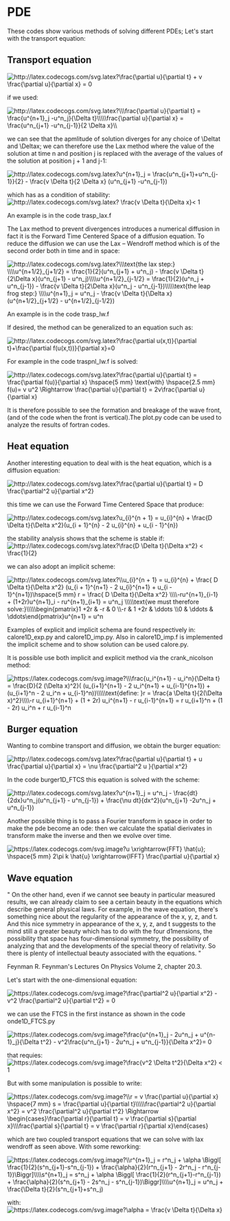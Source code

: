 # PDE
These codes show various methods of solving different PDEs; Let's start with the transport equation:

## Transport equation ##

<img src="http://latex.codecogs.com/svg.latex?\frac{\partial&space;u}{\partial&space;t}&space;&plus;&space;v&space;\frac{\partial&space;u}{\partial&space;x}&space;=&space;0" title="http://latex.codecogs.com/svg.latex?\frac{\partial u}{\partial t} + v \frac{\partial u}{\partial x} = 0" />

if we used:

<img src="http://latex.codecogs.com/svg.latex?\\\frac{\partial&space;u}{\partial&space;t}&space;=&space;\frac{u^{n&plus;1}_j&space;-u^n_j}{\Delta&space;t}\\\\\frac{\partial&space;u}{\partial&space;x}&space;=&space;\frac{u^n_{j&plus;1}&space;-u^n_{j-1}}{2&space;\Delta&space;x}\\&space;" title="http://latex.codecogs.com/svg.latex?\\\frac{\partial u}{\partial t} = \frac{u^{n+1}_j -u^n_j}{\Delta t}\\\\\frac{\partial u}{\partial x} = \frac{u^n_{j+1} -u^n_{j-1}}{2 \Delta x}\\ " />

we can see that the apmlitude of solution diverges for any choice of \Deltat and \Deltax; we can therefore use the Lax method where the value of the solution at time n and position j is replaced with the average of the values ​​of the solution at position j + 1 and j-1:

<img src="http://latex.codecogs.com/svg.latex?u^{n&plus;1}_j&space;=&space;\frac{u^n_{j&plus;1}&plus;u^n_{j-1}}{2}&space;-&space;\frac{v&space;\Delta&space;t}{2&space;\Delta&space;x}&space;(u^n_{j&plus;1}&space;-u^n_{j-1})&space;" title="http://latex.codecogs.com/svg.latex?u^{n+1}_j = \frac{u^n_{j+1}+u^n_{j-1}}{2} - \frac{v \Delta t}{2 \Delta x} (u^n_{j+1} -u^n_{j-1}) " />

which has as a condition of stability: <img src="http://latex.codecogs.com/svg.latex?&space;\frac{v&space;\Delta&space;t}{\Delta&space;x}<&space;1&space;" title="http://latex.codecogs.com/svg.latex? \frac{v \Delta t}{\Delta x}< 1 " />

An example is in the code trasp_lax.f

The Lax method to prevent divergences introduces a numerical diffusion in fact it is the Forward Time Centered Space of a diffusion equation. To reduce the diffusion we can use the Lax – Wendroff method which is of the second order both in time and in space:

<img src="http://latex.codecogs.com/svg.latex?\\\text{the&space;lax&space;step:}&space;\\\\u^{n&plus;1/2}_{j&plus;1/2}&space;=&space;\frac{1}{2}(u^n_{j&plus;1}&space;&plus;&space;u^n_j)&space;-&space;\frac{v&space;\Delta&space;t}{2\Delta&space;x}(u^n_{j&plus;1}&space;-&space;u^n_j)\\\\u^{n&plus;1/2}_{j-1/2}&space;=&space;\frac{1}{2}(u^n_j&space;&plus;&space;u^n_{j-1})&space;-&space;\frac{v&space;\Delta&space;t}{2\Delta&space;x}(u^n_j&space;-&space;u^n_{j-1})\\\\\text{the&space;leap&space;frog&space;step:}&space;\\\\u^{n&plus;1}_j&space;=&space;u^n_j&space;-&space;&space;&space;\frac{v&space;\Delta&space;t}{\Delta&space;x}&space;(u^{n&plus;1/2}_{j&plus;1/2}&space;-&space;u^{n&plus;1/2}_{j-1/2})" title="http://latex.codecogs.com/svg.latex?\\\text{the lax step:} \\\\u^{n+1/2}_{j+1/2} = \frac{1}{2}(u^n_{j+1} + u^n_j) - \frac{v \Delta t}{2\Delta x}(u^n_{j+1} - u^n_j)\\\\u^{n+1/2}_{j-1/2} = \frac{1}{2}(u^n_j + u^n_{j-1}) - \frac{v \Delta t}{2\Delta x}(u^n_j - u^n_{j-1})\\\\\text{the leap frog step:} \\\\u^{n+1}_j = u^n_j - \frac{v \Delta t}{\Delta x} (u^{n+1/2}_{j+1/2} - u^{n+1/2}_{j-1/2})" />

An example is in the code trasp_lw.f

If desired, the method can be generalized to an equation such as:

<img src="http://latex.codecogs.com/svg.latex?\frac{\partial&space;u(x,t)}{\partial&space;t}&plus;\frac{\partial&space;f(u(x,t))}{\partial&space;x}=0" title="http://latex.codecogs.com/svg.latex?\frac{\partial u(x,t)}{\partial t}+\frac{\partial f(u(x,t))}{\partial x}=0" />

For example in the code traspnl_lw.f is solved:

<img src="http://latex.codecogs.com/svg.latex?\frac{\partial&space;u}{\partial&space;t}&space;=&space;\frac{\partial&space;f(u)}{\partial&space;x}&space;\hspace{5&space;mm}&space;\text{with}&space;\hspace{2.5&space;mm}&space;f(u)=&space;v&space;u^2&space;\Rightarrow&space;\frac{\partial&space;u}{\partial&space;t}&space;=&space;2v\frac{\partial&space;u}{\partial&space;x}" title="http://latex.codecogs.com/svg.latex?\frac{\partial u}{\partial t} = \frac{\partial f(u)}{\partial x} \hspace{5 mm} \text{with} \hspace{2.5 mm} f(u)= v u^2 \Rightarrow \frac{\partial u}{\partial t} = 2v\frac{\partial u}{\partial x}" />

It is therefore possible to see the formation and breakage of the wave front, (and of the code when the front is vertical).The plot.py code can be used to analyze the results of fortran codes.

## Heat equation ##

Another interesting equation to deal with is the heat equation, which is a diffusion equation:

<img src="http://latex.codecogs.com/svg.latex?\frac{\partial&space;u}{\partial&space;t}&space;=&space;D&space;\frac{\partial^2&space;u}{\partial&space;x^2}" title="http://latex.codecogs.com/svg.latex?\frac{\partial u}{\partial t} = D \frac{\partial^2 u}{\partial x^2}" />

this time we can use the Forward Time Centered Space that produce:

<img src="http://latex.codecogs.com/svg.latex?u_{i}^{n&space;&plus;&space;1}&space;=&space;&space;u_{i}^{n}&space;&plus;&space;\frac{D&space;\Delta&space;t}{\Delta&space;x^2}(u_{i&space;&plus;&space;1}^{n}&space;-&space;2&space;u_{i}^{n}&space;&plus;&space;u_{i&space;-&space;1}^{n})" title="http://latex.codecogs.com/svg.latex?u_{i}^{n + 1} = u_{i}^{n} + \frac{D \Delta t}{\Delta x^2}(u_{i + 1}^{n} - 2 u_{i}^{n} + u_{i - 1}^{n})" />

the stability analysis shows that the scheme is stable if:  <img src="http://latex.codecogs.com/svg.latex?\frac{D&space;\Delta&space;t}{\Delta&space;x^2}&space;<&space;\frac{1}{2}" title="http://latex.codecogs.com/svg.latex?\frac{D \Delta t}{\Delta x^2} < \frac{1}{2}" />

we can also adopt an implicit scheme:

<img src="http://latex.codecogs.com/svg.latex?\\u_{i}^{n&space;&plus;&space;1}&space;=&space;u_{i}^{n}&space;&plus;&space;\frac{&space;D&space;\Delta&space;t}{\Delta&space;x^2}&space;(u_{i&space;&plus;&space;1}^{n&plus;1}&space;-&space;2&space;u_{i}^{n&plus;1}&space;&plus;&space;u_{i&space;-&space;1}^{n&plus;1})\hspace{5&space;mm}&space;r&space;=&space;&space;\frac{&space;D&space;\Delta&space;t}{\Delta&space;x^2}&space;\\\\-ru^{n&plus;1}_{i-1}&space;&plus;&space;(1&plus;2r)u^{n&plus;1}_i&space;-&space;ru^{n&plus;1}_{i&plus;1}&space;=&space;u^n_j&space;\\\\\text{we&space;must&space;therefore&space;solve:}\\\\\begin{pmatrix}1&space;&plus;2r&space;&&space;-r&space;&&space;0&space;\\-r&space;&&space;&space;1&space;&plus;2r&space;&&space;\ddots&space;\\0&space;&&space;\ddots&space;&&space;\ddots\end{pmatrix}u^{n&plus;1}&space;=&space;u^n&space;" title="http://latex.codecogs.com/svg.latex?\\u_{i}^{n + 1} = u_{i}^{n} + \frac{ D \Delta t}{\Delta x^2} (u_{i + 1}^{n+1} - 2 u_{i}^{n+1} + u_{i - 1}^{n+1})\hspace{5 mm} r = \frac{ D \Delta t}{\Delta x^2} \\\\-ru^{n+1}_{i-1} + (1+2r)u^{n+1}_i - ru^{n+1}_{i+1} = u^n_j \\\\\text{we must therefore solve:}\\\\\begin{pmatrix}1 +2r & -r & 0 \\-r & 1 +2r & \ddots \\0 & \ddots & \ddots\end{pmatrix}u^{n+1} = u^n " />

Examples of explicit and implicit schema are found respectively in: calore1D_exp.py and calore1D_imp.py.
Also in calore1D_imp.f is implemented the implicit scheme and to show solution can be used calore.py.

It is possible use both implicit and explicit method via the crank_nicolson method:

<img src="https://latex.codecogs.com/svg.image?\\\frac{u_i^{n&plus;1}&space;-&space;u_i^n}{\Delta&space;t}&space;=&space;\frac{D}{2&space;(\Delta&space;x)^2}(&space;(u_{i&plus;1}^{n&plus;1}&space;-&space;2&space;u_i^{n&plus;1}&space;&plus;&space;u_{i-1}^{n&plus;1})&space;&plus;&space;&space;(u_{i&plus;1}^n&space;-&space;2&space;u_i^n&space;&plus;&space;u_{i-1}^n))\\\\\text{define:&space;}r&space;=&space;\frac{a&space;\Delta&space;t}{2(\Delta&space;x)^2}\\\\-r&space;u_{i&plus;1}^{n&plus;1}&space;&plus;&space;(1&space;&plus;&space;2r)&space;u_i^{n&plus;1}&space;-&space;r&space;u_{i-1}^{n&plus;1}&space;=&space;r&space;u_{i&plus;1}^n&space;&plus;&space;(1&space;-&space;2r)&space;u_i^n&space;&plus;&space;r&space;u_{i-1}^n" title="https://latex.codecogs.com/svg.image?\\\frac{u_i^{n+1} - u_i^n}{\Delta t} = \frac{D}{2 (\Delta x)^2}( (u_{i+1}^{n+1} - 2 u_i^{n+1} + u_{i-1}^{n+1}) + (u_{i+1}^n - 2 u_i^n + u_{i-1}^n))\\\\\text{define: }r = \frac{a \Delta t}{2(\Delta x)^2}\\\\-r u_{i+1}^{n+1} + (1 + 2r) u_i^{n+1} - r u_{i-1}^{n+1} = r u_{i+1}^n + (1 - 2r) u_i^n + r u_{i-1}^n" />

## Burger equation ##
Wanting to combine transport and diffusion, we obtain the burger equation:

<img src="http://latex.codecogs.com/svg.latex?\frac{\partial&space;u}{\partial&space;t}&space;&plus;&space;u&space;\frac{\partial&space;u}{\partial&space;x}&space;=&space;\nu&space;\frac{\partial^2&space;u&space;}{\partial&space;x^2}" title="http://latex.codecogs.com/svg.latex?\frac{\partial u}{\partial t} + u \frac{\partial u}{\partial x} = \nu \frac{\partial^2 u }{\partial x^2}" />

In the code burger1D_FTCS this equation is solved with the scheme:

<img src="http://latex.codecogs.com/svg.latex?u^{n&plus;1}_j&space;=&space;u^n_j&space;-&space;\frac{dt}{2dx}u^n_j(u^n_{j&plus;1}&space;-&space;u^n_{j-1})&space;&plus;&space;\frac{\nu&space;dt}{dx^2}(u^n_{j&plus;1}&space;-2u^n_j&space;&plus;&space;u^n_{j-1})" title="http://latex.codecogs.com/svg.latex?u^{n+1}_j = u^n_j - \frac{dt}{2dx}u^n_j(u^n_{j+1} - u^n_{j-1}) + \frac{\nu dt}{dx^2}(u^n_{j+1} -2u^n_j + u^n_{j-1})" />

Another possible thing is to pass a Fourier transform in space in order to make the pde become an ode: then we calculate the spatial dierivates in transform make the inverse and then we evolve over time.

<img src="https://latex.codecogs.com/svg.image?u&space;\xrightarrow{FFT}&space;\hat{u};&space;\hspace{5&space;mm}&space;2\pi&space;k&space;\hat{u}&space;\xrightarrow{IFFT}&space;\frac{\partial&space;u}{\partial&space;x}&space;" title="https://latex.codecogs.com/svg.image?u \xrightarrow{FFT} \hat{u}; \hspace{5 mm} 2\pi k \hat{u} \xrightarrow{IFFT} \frac{\partial u}{\partial x} " />



## Wave equation ##

"
On the other hand, even if we cannot see beauty in particular measured results, we can already claim to see a certain beauty in the equations which describe general physical laws. For example, in the wave equation, there's something nice about the regularity of the appearance of the x, y, z, and t. And this nice symmetry in appearance of the x, y, z, and t suggests to the mind still a  greater beauty which has to do with the four d1mensions, the possibility that space has four-dimensional symmetry, the possibility of analyzing that and the developments of the special theory of relativity. So there is plenty of intellectual beauty associated with the equations.
"

Feynman R. Feynman's Lectures On Physics Volume 2, chapter 20.3.

Let's start with the one-dimensional equation:

<img src="https://latex.codecogs.com/svg.image?\frac{\partial^2&space;u}{\partial&space;x^2}&space;-&space;v^2&space;\frac{\partial^2&space;u}{\partial&space;t^2}&space;=&space;0" title="https://latex.codecogs.com/svg.image?\frac{\partial^2 u}{\partial x^2} - v^2 \frac{\partial^2 u}{\partial t^2} = 0" />

we can use the FTCS in the first instance as shown in the code onde1D_FTCS.py

<img src="https://latex.codecogs.com/svg.image?\frac{u^{n&plus;1}_j&space;-&space;2u^n_j&space;&plus;&space;u^{n-1}_j}{\Delta&space;t^2}&space;-&space;v^2\frac{u^n_{j&plus;1}&space;-&space;2u^n_j&space;&plus;&space;u^n_{j-1}}{\Delta&space;x^2}=&space;0" title="https://latex.codecogs.com/svg.image?\frac{u^{n+1}_j - 2u^n_j + u^{n-1}_j}{\Delta t^2} - v^2\frac{u^n_{j+1} - 2u^n_j + u^n_{j-1}}{\Delta x^2}= 0" />

that requies: <img src="https://latex.codecogs.com/svg.image?\frac{v^2&space;\Delta&space;t^2}{\Delta&space;x^2}&space;<&space;1" title="https://latex.codecogs.com/svg.image?\frac{v^2 \Delta t^2}{\Delta x^2} < 1" />

But with some manipulation is possible to write:

<img src="https://latex.codecogs.com/svg.image?\\r&space;=&space;v&space;\frac{\partial&space;u}{\partial&space;x}&space;\hspace{7&space;mm}&space;s&space;=&space;\frac{\partial&space;u}{\partial&space;t}\\\\\frac{\partial^2&space;u}{\partial&space;x^2}&space;=&space;v^2&space;\frac{\partial^2&space;u}{\partial&space;t^2}&space;\Rightarrow&space;\begin{cases}\frac{\partial&space;r}{\partial&space;t}&space;=&space;v&space;\frac{\partial&space;s}{\partial&space;x}\\\frac{\partial&space;s}{\partial&space;t}&space;=&space;v&space;\frac{\partial&space;r}{\partial&space;x}\end{cases}&space;" title="https://latex.codecogs.com/svg.image?\\r = v \frac{\partial u}{\partial x} \hspace{7 mm} s = \frac{\partial u}{\partial t}\\\\\frac{\partial^2 u}{\partial x^2} = v^2 \frac{\partial^2 u}{\partial t^2} \Rightarrow \begin{cases}\frac{\partial r}{\partial t} = v \frac{\partial s}{\partial x}\\\frac{\partial s}{\partial t} = v \frac{\partial r}{\partial x}\end{cases} " />

which are two coupled transport equations that we can solve with lax wendroff as seen above. With some reworking:

<img src="https://latex.codecogs.com/svg.image?\\r^{n&plus;1}_j&space;=&space;r^n_j&space;&plus;&space;\alpha&space;\Biggl[&space;\frac{1}{2}(s^n_{j&plus;1}-s^n_{j-1})&space;&plus;&space;\frac{\alpha}{2}(r^n_{j&plus;1}&space;-&space;2r^n_j&space;+&space;r^n_{j-1})\Biggr]\\\\s^{n&plus;1}_j&space;=&space;s^n_j&space;&plus;&space;\alpha&space;\Biggl[&space;\frac{1}{2}(r^n_{j&plus;1}-r^n_{j-1})&space;&plus;&space;\frac{\alpha}{2}(s^n_{j&plus;1}&space;-&space;2s^n_j&space;+&space;s^n_{j-1})\Biggr]\\\\u^{n&plus;1}_j&space;=&space;u^n_j&space;&plus;&space;\frac{\Delta&space;t}{2}(s^n_{j&plus;1}&plus;s^n_j)" title="https://latex.codecogs.com/svg.image?\\r^{n+1}_j = r^n_j + \alpha \Biggl[ \frac{1}{2}(s^n_{j+1}-s^n_{j-1}) + \frac{\alpha}{2}(r^n_{j+1} - 2r^n_j - r^n_{j-1})\Biggr]\\\\s^{n+1}_j = s^n_j + \alpha \Biggl[ \frac{1}{2}(r^n_{j+1}-r^n_{j-1}) + \frac{\alpha}{2}(s^n_{j+1} - 2s^n_j - s^n_{j-1})\Biggr]\\\\u^{n+1}_j = u^n_j + \frac{\Delta t}{2}(s^n_{j+1}+s^n_j)" />

with: <img src="https://latex.codecogs.com/svg.image?\alpha&space;=&space;\frac{v&space;\Delta&space;t}{\Delta&space;x}" title="https://latex.codecogs.com/svg.image?\alpha = \frac{v \Delta t}{\Delta x}" />